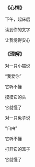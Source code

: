 ### 《心情》

下午，起床后

读到你的文字

让我觉得安心

### 《理解》

对一只小猫说

“我爱你”

它听不懂

摸摸它的头

它就懂了

对一只兔子说

“自由”

它听不懂

打开它的笼子

它就懂了